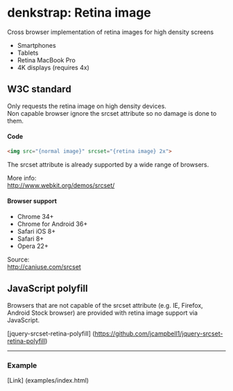# denkstrap: Retina image

Cross browser implementation of retina images for high density screens

- Smartphones
- Tablets
- Retina MacBook Pro
- 4K displays (requires 4x)

## W3C standard

Only requests the retina image on high density devices.  
Non capable browser ignore the srcset attribute so no damage is done to them.

#### Code

```html
<img src="{normal image}" srcset="{retina image} 2x">
```

The srcset attribute is already supported by a wide range of browsers.

More info:  
http://www.webkit.org/demos/srcset/

#### Browser support

- Chrome 34+
- Chrome for Android 36+
- Safari iOS 8+
- Safari 8+
- Opera 22+

Source:  
http://caniuse.com/srcset


## JavaScript polyfill

Browsers that are not capable of the srcset attribute (e.g. IE, Firefox, Android Stock browser) are provided with retina image support via JavaScript.

[jquery-srcset-retina-polyfill] (https://github.com/jcampbell1/jquery-srcset-retina-polyfill)

------------

### Example

[Link] (examples/index.html)

